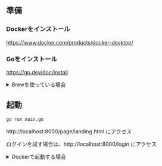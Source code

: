 ## 準備

### Dockerをインストール
https://www.docker.com/products/docker-desktop/

### Goをインストール
https://go.dev/doc/install

<details><summary>Brewを使っている場合</summary><div>

```bash
brew install go
```
</div></details>

## 起動

```bash
go run main.go
```

http://localhost:8000/page/landing.html にアクセス

ログインを試す場合は、http://localhost:8000/login にアクセス

<details><summary>Dockerで起動する場合</summary><div>

```bash
docker compose up --build
```
</div></details>
